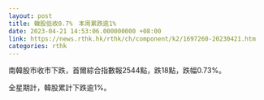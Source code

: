 ```yaml
---
layout: post
title: 韓股低收0.7%　本周累跌逾1%
date: 2023-04-21 14:53:06.000000000 +08:00
link: https://news.rthk.hk/rthk/ch/component/k2/1697260-20230421.htm
categories: rthk
---
```


南韓股市收市下跌，首爾綜合指數報2544點，跌18點，跌幅0.73%。

全星期計，韓股累計下跌逾1%。
